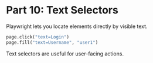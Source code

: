 
# Part 10: Text Selectors

Playwright lets you locate elements directly by visible text.

```python
page.click("text=Login")
page.fill("text=Username", "user1")
```

Text selectors are useful for user-facing actions.
